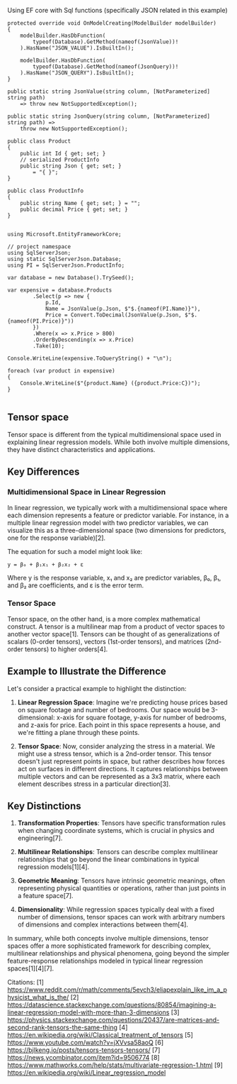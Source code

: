 Using EF core with Sql functions (specifically JSON related in this example)
```
protected override void OnModelCreating(ModelBuilder modelBuilder)
{
    modelBuilder.HasDbFunction(
        typeof(Database).GetMethod(nameof(JsonValue))!
    ).HasName("JSON_VALUE").IsBuiltIn();
    
    modelBuilder.HasDbFunction(
        typeof(Database).GetMethod(nameof(JsonQuery))!
    ).HasName("JSON_QUERY").IsBuiltIn();
}

public static string JsonValue(string column, [NotParameterized] string path)
    => throw new NotSupportedException();

public static string JsonQuery(string column, [NotParameterized] string path) => 
    throw new NotSupportedException();
```


```
public class Product
{
    public int Id { get; set; }
    // serialized ProductInfo
    public string Json { get; set; }
        = "{ }";
}

public class ProductInfo
{
    public string Name { get; set; } = "";
    public decimal Price { get; set; }
}


using Microsoft.EntityFrameworkCore;

// project namespace
using SqlServerJson;
using static SqlServerJson.Database;
using PI = SqlServerJson.ProductInfo;

var database = new Database().TrySeed();

var expensive = database.Products
        .Select(p => new {
            p.Id,
            Name = JsonValue(p.Json, $"$.{nameof(PI.Name)}"),
            Price = Convert.ToDecimal(JsonValue(p.Json, $"$.{nameof(PI.Price)}"))
        })
        .Where(x => x.Price > 800)
        .OrderByDescending(x => x.Price)
        .Take(10);

Console.WriteLine(expensive.ToQueryString() + "\n");

foreach (var product in expensive)
{
    Console.WriteLine($"{product.Name} ({product.Price:C})");
}


```

## Tensor space
Tensor space is different from the typical multidimensional space used in explaining linear regression models. While both involve multiple dimensions, they have distinct characteristics and applications.

## Key Differences

### Multidimensional Space in Linear Regression

In linear regression, we typically work with a multidimensional space where each dimension represents a feature or predictor variable. For instance, in a multiple linear regression model with two predictor variables, we can visualize this as a three-dimensional space (two dimensions for predictors, one for the response variable)[2].

The equation for such a model might look like:
```
y = β₀ + β₁x₁ + β₂x₂ + ε
```
Where y is the response variable, x₁ and x₂ are predictor variables, β₀, β₁, and β₂ are coefficients, and ε is the error term.

### Tensor Space

Tensor space, on the other hand, is a more complex mathematical construct. A tensor is a multilinear map from a product of vector spaces to another vector space[1]. Tensors can be thought of as generalizations of scalars (0-order tensors), vectors (1st-order tensors), and matrices (2nd-order tensors) to higher orders[4].

## Example to Illustrate the Difference

Let's consider a practical example to highlight the distinction:

1. **Linear Regression Space**: 
Imagine we're predicting house prices based on square footage and number of bedrooms. Our space would be 3-dimensional: x-axis for square footage, y-axis for number of bedrooms, and z-axis for price. Each point in this space represents a house, and we're fitting a plane through these points.

2. **Tensor Space**:
Now, consider analyzing the stress in a material. We might use a stress tensor, which is a 2nd-order tensor. This tensor doesn't just represent points in space, but rather describes how forces act on surfaces in different directions. It captures relationships between multiple vectors and can be represented as a 3x3 matrix, where each element describes stress in a particular direction[3].

## Key Distinctions

1. **Transformation Properties**: Tensors have specific transformation rules when changing coordinate systems, which is crucial in physics and engineering[7].

2. **Multilinear Relationships**: Tensors can describe complex multilinear relationships that go beyond the linear combinations in typical regression models[1][4].

3. **Geometric Meaning**: Tensors have intrinsic geometric meanings, often representing physical quantities or operations, rather than just points in a feature space[7].

4. **Dimensionality**: While regression spaces typically deal with a fixed number of dimensions, tensor spaces can work with arbitrary numbers of dimensions and complex interactions between them[4].

In summary, while both concepts involve multiple dimensions, tensor spaces offer a more sophisticated framework for describing complex, multilinear relationships and physical phenomena, going beyond the simpler feature-response relationships modeled in typical linear regression spaces[1][4][7].

Citations:
[1] https://www.reddit.com/r/math/comments/5evch3/eliapexplain_like_im_a_physicist_what_is_the/
[2] https://datascience.stackexchange.com/questions/80854/imagining-a-linear-regression-model-with-more-than-3-dimensions
[3] https://physics.stackexchange.com/questions/20437/are-matrices-and-second-rank-tensors-the-same-thing
[4] https://en.wikipedia.org/wiki/Classical_treatment_of_tensors
[5] https://www.youtube.com/watch?v=jXVvsa58aoQ
[6] https://bjlkeng.io/posts/tensors-tensors-tensors/
[7] https://news.ycombinator.com/item?id=9506774
[8] https://www.mathworks.com/help/stats/multivariate-regression-1.html
[9] https://en.wikipedia.org/wiki/Linear_regression_model










